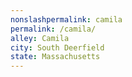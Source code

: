 ```yaml
---
﻿nonslashpermalink: camila
permalink: /camila/
alley: Camila
city: South Deerfield
state: Massachusetts
---
```

